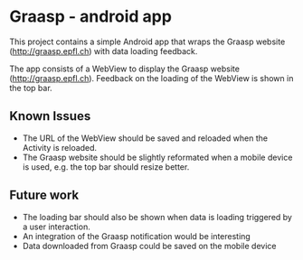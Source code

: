 Graasp - android app
====================

This project contains a simple Android app that wraps the Graasp website (http://graasp.epfl.ch) with data loading feedback.

The app consists of a WebView to display the Graasp website (http://graasp.epfl.ch). Feedback on the loading of the WebView is shown in the top bar.

Known Issues
------------

* The URL of the WebView should be saved and reloaded when the Activity is reloaded.
* The Graasp website should be slightly reformated when a mobile device is used, e.g. the top bar should resize better.

Future work
-----------

* The loading bar should also be shown when data is loading triggered by a user interaction.
* An integration of the Graasp notification would be interesting
* Data downloaded from Graasp could be saved on the mobile device
